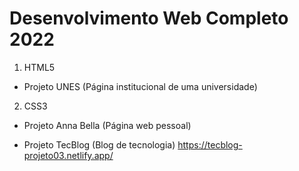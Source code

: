 # Desenvolvimento Web Completo 2022

1) HTML5

- Projeto UNES (Página institucional de uma universidade)



2) CSS3

- Projeto Anna Bella (Página web pessoal)

- Projeto TecBlog (Blog de tecnologia)
https://tecblog-projeto03.netlify.app/
